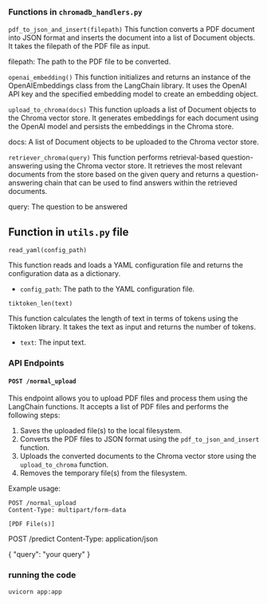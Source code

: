 ### Functions in `chromadb_handlers.py`

`pdf_to_json_and_insert(filepath)`
This function converts a PDF document into JSON format and inserts the document into a list of Document objects. It takes the filepath of the PDF file as input.

filepath: The path to the PDF file to be converted.

`openai_embedding()`
This function initializes and returns an instance of the OpenAIEmbeddings class from the LangChain library. It uses the OpenAI API key and the specified embedding model to create an embedding object.

`upload_to_chroma(docs)`
This function uploads a list of Document objects to the Chroma vector store. It generates embeddings for each document using the OpenAI model and persists the embeddings in the Chroma store.

docs: A list of Document objects to be uploaded to the Chroma vector store.

`retriever_chroma(query)`
This function performs retrieval-based question-answering using the Chroma vector store. It retrieves the most relevant documents from the store based on the given query and returns a question-answering chain that can be used to find answers within the retrieved documents.

query: The question to be answered

## Function in `utils.py` file

`read_yaml(config_path)`

This function reads and loads a YAML configuration file and returns the configuration data as a dictionary.

- `config_path`: The path to the YAML configuration file.

`tiktoken_len(text)`

This function calculates the length of text in terms of tokens using the Tiktoken library. It takes the text as input and returns the number of tokens.

- `text`: The input text.


### API Endpoints

#### `POST /normal_upload`

This endpoint allows you to upload PDF files and process them using the LangChain functions. It accepts a list of PDF files and performs the following steps:

1. Saves the uploaded file(s) to the local filesystem.
2. Converts the PDF files to JSON format using the `pdf_to_json_and_insert` function.
3. Uploads the converted documents to the Chroma vector store using the `upload_to_chroma` function.
4. Removes the temporary file(s) from the filesystem.

Example usage:

```http
POST /normal_upload
Content-Type: multipart/form-data

[PDF File(s)]
```

POST /predict
Content-Type: application/json

{
  "query": "your query"
}

### running the code
`uvicorn app:app`